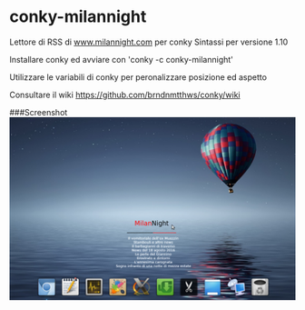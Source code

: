 # conky-milannight
Lettore di RSS di www.milannight.com per conky
Sintassi per versione 1.10

Installare conky ed avviare con 'conky -c conky-milannight'

Utilizzare le variabili di conky per peronalizzare posizione ed aspetto

Consultare il wiki
https://github.com/brndnmtthws/conky/wiki

###Screenshot
[![screenshot](https://github.com/alepsrt/conky-milannight/raw/master/conky-milannight.png)](https://github.com/alepsrt/conky-milannight/raw/master/conky-milannight.png)

